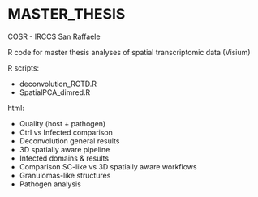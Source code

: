 # MASTER_THESIS
COSR - IRCCS San Raffaele

R code for master thesis analyses of spatial transcriptomic data (Visium)

R scripts:
- deconvolution_RCTD.R
- SpatialPCA_dimred.R

html:
- Quality (host + pathogen)
- Ctrl vs Infected comparison
- Deconvolution general results
- 3D spatially aware pipeline
- Infected domains & results
- Comparison SC-like vs 3D spatially aware workflows
- Granulomas-like structures
- Pathogen analysis
  
